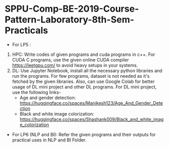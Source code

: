 # SPPU-Comp-BE-2019-Course-Pattern-Laboratory-8th-Sem-Practicals
* For LP5 :
1. HPC: Write codes of given programs and cuda programs in c++. For CUDA C programs, use the given online CUDA compiler https://leetgpu.com/ to avoid heavy setups in your systems.
2. DL: Use Jupyter Notebook, install all the necessary python libraries and run the programs. For few programs, dataset is not needed as it's fetched by the given libraries. Also, can use Google Colab for better usage of DL mini project and other DL programs. For DL mini project, use the following links-
   * Age and gender detection: https://huggingface.co/spaces/Manikesh123/Age_And_Gender_Detection
   * Black and white image colorization: https://huggingface.co/spaces/Shashank009/Black_and_white_image_colorization
* For LP6 (NLP and BI): Refer the given programs and their outputs for practical uses in NLP and BI Folder.
